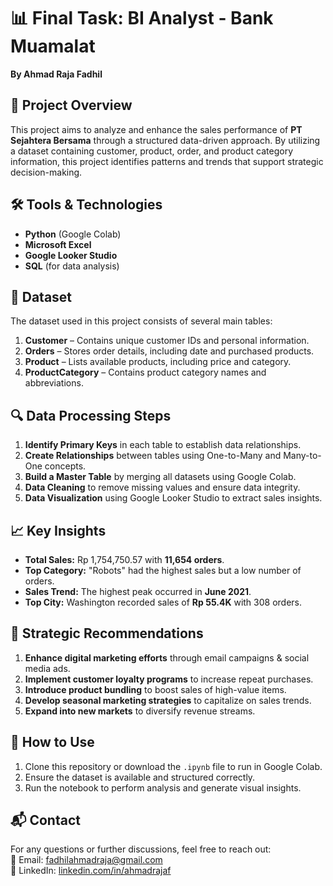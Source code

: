 # 📊 Final Task: BI Analyst - Bank Muamalat  
**By Ahmad Raja Fadhil**  

## 📌 Project Overview  
This project aims to analyze and enhance the sales performance of **PT Sejahtera Bersama** through a structured data-driven approach. By utilizing a dataset containing customer, product, order, and product category information, this project identifies patterns and trends that support strategic decision-making.  

## 🛠 Tools & Technologies  
- **Python** (Google Colab)  
- **Microsoft Excel**  
- **Google Looker Studio**  
- **SQL** (for data analysis)  

## 📂 Dataset  
The dataset used in this project consists of several main tables:  
1. **Customer** – Contains unique customer IDs and personal information.  
2. **Orders** – Stores order details, including date and purchased products.  
3. **Product** – Lists available products, including price and category.  
4. **ProductCategory** – Contains product category names and abbreviations.  

## 🔍 Data Processing Steps  
1. **Identify Primary Keys** in each table to establish data relationships.  
2. **Create Relationships** between tables using One-to-Many and Many-to-One concepts.  
3. **Build a Master Table** by merging all datasets using Google Colab.  
4. **Data Cleaning** to remove missing values and ensure data integrity.  
5. **Data Visualization** using Google Looker Studio to extract sales insights.  

## 📈 Key Insights  
- **Total Sales:** Rp 1,754,750.57 with **11,654 orders**.  
- **Top Category:** "Robots" had the highest sales but a low number of orders.  
- **Sales Trend:** The highest peak occurred in **June 2021**.  
- **Top City:** Washington recorded sales of **Rp 55.4K** with 308 orders.  

## 🎯 Strategic Recommendations  
1. **Enhance digital marketing efforts** through email campaigns & social media ads.  
2. **Implement customer loyalty programs** to increase repeat purchases.  
3. **Introduce product bundling** to boost sales of high-value items.  
4. **Develop seasonal marketing strategies** to capitalize on sales trends.  
5. **Expand into new markets** to diversify revenue streams.  

## 📜 How to Use  
1. Clone this repository or download the `.ipynb` file to run in Google Colab.  
2. Ensure the dataset is available and structured correctly.  
3. Run the notebook to perform analysis and generate visual insights.  

## 📬 Contact  
For any questions or further discussions, feel free to reach out:  
📧 Email: fadhilahmadraja@gmail.com  
🔗 LinkedIn: [linkedin.com/in/ahmadrajaf](https://www.linkedin.com/in/ahmadrajaf/)  

